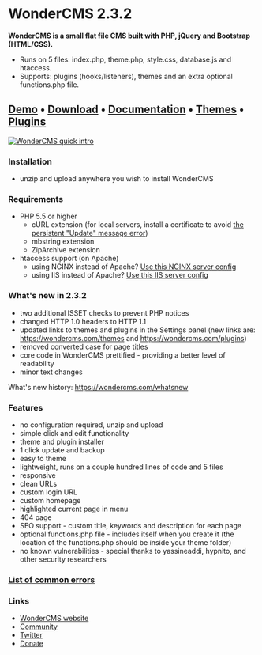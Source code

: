 # WonderCMS 2.3.2
**WonderCMS is a small flat file CMS built with PHP, jQuery and Bootstrap (HTML/CSS).**
- Runs on 5 files: index.php, theme.php, style.css, database.js and htaccess.
- Supports: plugins (hooks/listeners), themes and an extra optional functions.php file.

## [Demo](https://www.wondercms.com/demo) • [Download](https://github.com/robiso/wondercms/releases/download/2.3.2/WonderCMS-2.3.2.zip) • [Documentation](https://github.com/robiso/wondercms/wiki#wondercms-documentation) • [Themes](https://wondercms.com/themes) • [Plugins](https://wondercms.com/plugins)

<a href="https://www.wondercms.com" title="WonderCMS website"><img src="https://www.wondercms.com/WonderCMS-intro.png?v=5" alt="WonderCMS quick intro" /></a>

### Installation
- unzip and upload anywhere you wish to install WonderCMS

### Requirements
- PHP 5.5 or higher
  - cURL extension (for local servers, install a certificate to avoid [the persistent "Update" message error](https://github.com/robiso/wondercms/wiki/Persistent-%22New-WonderCMS-update-available%22-message))
  - mbstring extension
  - ZipArchive extension
- htaccess support (on Apache)
  - using NGINX instead of Apache? [Use this NGINX server config](https://github.com/robiso/wondercms/wiki/NGINX-server-config)
  - using IIS instead of Apache? [Use this IIS server config](https://github.com/robiso/wondercms/wiki/IIS-server-config)

### What's new in 2.3.2
- two additional ISSET checks to prevent PHP notices
- changed HTTP 1.0 headers to HTTP 1.1
- updated links to themes and plugins in the Settings panel (new links are: https://wondercms.com/themes and https://wondercms.com/plugins)
- removed converted case for page titles
- core code in WonderCMS prettified - providing a better level of readability
- minor text changes

What's new history: https://wondercms.com/whatsnew

### Features
 - no configuration required, unzip and upload
 - simple click and edit functionality
 - theme and plugin installer
 - 1 click update and backup
 - easy to theme
 - lightweight, runs on a couple hundred lines of code and 5 files
 - responsive
 - clean URLs
 - custom login URL
 - custom homepage
 - highlighted current page in menu
 - 404 page
 - SEO support - custom title, keywords and description for each page
 - optional functions.php file - includes itself when you create it (the location of the functions.php should be inside your theme folder)
 - no known vulnerabilities - special thanks to yassineaddi, hypnito, and other security researchers
 
### [List of common errors](https://github.com/robiso/wondercms/wiki/List-of-common-errors)

### Links
- [WonderCMS website](https://wondercms.com)
- [Community](https://wondercms.com/forum)
- [Twitter](https://twitter.com/wondercms)
- [Donate](https://wondercms.com/donate)
